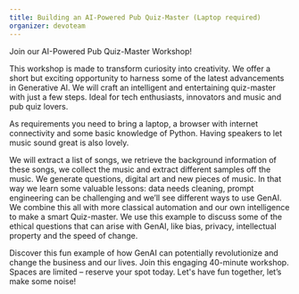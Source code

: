 ```yaml
---
title: Building an AI-Powered Pub Quiz-Master (Laptop required)
organizer: devoteam
---
```


Join our AI-Powered Pub Quiz-Master Workshop!

This workshop is made to transform curiosity into creativity. We offer a short but exciting opportunity to harness some of the latest advancements in Generative AI. We will craft an intelligent and entertaining quiz-master with just a few steps. Ideal for tech enthusiasts, innovators and music and pub quiz lovers.

As requirements you need to bring a laptop, a browser with internet connectivity and some basic knowledge of Python. Having speakers to let music sound great is also lovely.

We will extract a list of songs, we retrieve the background information of these songs, we collect the music and extract different samples off the music. We generate questions, digital art and new pieces of music. In that way we learn some valuable lessons: data needs cleaning, prompt engineering can be challenging and we’ll see different ways to use GenAI. We combine this all with more classical automation and our own intelligence to make a smart Quiz-master. We use this example to discuss some of the ethical questions that can arise with GenAI, like bias, privacy, intellectual property and the speed of change.

Discover this fun example of how GenAI can potentially revolutionize and change the business and our lives. Join this engaging 40-minute workshop. Spaces are limited – reserve your spot today. Let's have fun together, let’s make some noise!
